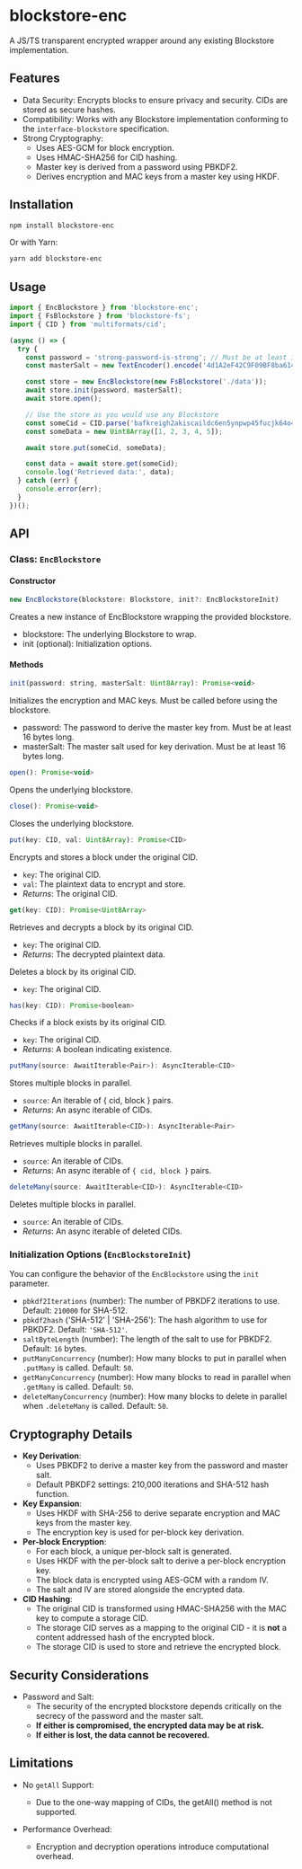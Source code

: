 # blockstore-enc

A JS/TS transparent encrypted wrapper around any existing Blockstore implementation.

## Features

* Data Security: Encrypts blocks to ensure privacy and security. CIDs are stored as secure hashes.
* Compatibility: Works with any Blockstore implementation conforming to the `interface-blockstore` specification.
* Strong Cryptography:
    * Uses AES-GCM for block encryption.
    * Uses HMAC-SHA256 for CID hashing.
    * Master key is derived from a password using PBKDF2.
    * Derives encryption and MAC keys from a master key using HKDF.

## Installation

```sh
npm install blockstore-enc
```

Or with Yarn:

```sh
yarn add blockstore-enc
```

## Usage

```js
import { EncBlockstore } from 'blockstore-enc';
import { FsBlockstore } from 'blockstore-fs';
import { CID } from 'multiformats/cid';

(async () => {
  try {
    const password = 'strong-password-is-strong'; // Must be at least 16 bytes long
    const masterSalt = new TextEncoder().encode('4d1A2eF42C9F09BF8ba6141D3dBA3521') // Must be at least 16 bytes long

    const store = new EncBlockstore(new FsBlockstore('./data'));
    await store.init(password, masterSalt);
    await store.open();

    // Use the store as you would use any Blockstore
    const someCid = CID.parse('bafkreigh2akiscaildc6en5ynpwp45fucjk64o4uqa5fmsrzc4i4vqveae')
    const someData = new Uint8Array([1, 2, 3, 4, 5]);

    await store.put(someCid, someData);

    const data = await store.get(someCid);
    console.log('Retrieved data:', data);
  } catch (err) {
    console.error(err);
  }
})();
```

## API

### Class: `EncBlockstore`

#### Constructor

```js
new EncBlockstore(blockstore: Blockstore, init?: EncBlockstoreInit)
```

Creates a new instance of EncBlockstore wrapping the provided blockstore.

* blockstore: The underlying Blockstore to wrap.
* init (optional): Initialization options.

#### Methods

```js
init(password: string, masterSalt: Uint8Array): Promise<void>
```

Initializes the encryption and MAC keys. Must be called before using the blockstore.
* password: The password to derive the master key from. Must be at least 16 bytes long.
* masterSalt: The master salt used for key derivation. Must be at least 16 bytes long.

```js
open(): Promise<void>
```

Opens the underlying blockstore.

```js
close(): Promise<void>
```

Closes the underlying blockstore.

```js
put(key: CID, val: Uint8Array): Promise<CID>
```

Encrypts and stores a block under the original CID.

* `key`: The original CID.
* `val`: The plaintext data to encrypt and store.
* *Returns*: The original CID.

```js
get(key: CID): Promise<Uint8Array>
```

Retrieves and decrypts a block by its original CID.

* `key`: The original CID.
* *Returns*: The decrypted plaintext data.

Deletes a block by its original CID.

* `key`: The original CID.

```js
has(key: CID): Promise<boolean>
```

Checks if a block exists by its original CID.

* `key`: The original CID.
* *Returns*: A boolean indicating existence.

```js
putMany(source: AwaitIterable<Pair>): AsyncIterable<CID>
```

Stores multiple blocks in parallel.

* `source`: An iterable of { cid, block } pairs.
* *Returns*: An async iterable of CIDs.

```js
getMany(source: AwaitIterable<CID>): AsyncIterable<Pair>
```

Retrieves multiple blocks in parallel.

* ```source```: An iterable of CIDs.
* *Returns*: An async iterable of `{ cid, block }` pairs.

```js
deleteMany(source: AwaitIterable<CID>): AsyncIterable<CID>
```

Deletes multiple blocks in parallel.

* `source`: An iterable of CIDs.
* *Returns*: An async iterable of deleted CIDs.

### Initialization Options (`EncBlockstoreInit`)
You can configure the behavior of the `EncBlockstore` using the `init` parameter.

* `pbkdf2Iterations` (number): The number of PBKDF2 iterations to use. Default: `210000` for SHA-512.
* `pbkdf2hash` ('SHA-512' | 'SHA-256'): The hash algorithm to use for PBKDF2. Default: `'SHA-512'`.
* `saltByteLength` (number): The length of the salt to use for PBKDF2. Default: `16` bytes.
* `putManyConcurrency` (number): How many blocks to put in parallel when `.putMany` is called. Default: `50`.
* `getManyConcurrency` (number): How many blocks to read in parallel when `.getMany` is called. Default: `50`.
* `deleteManyConcurrency` (number): How many blocks to delete in parallel when `.deleteMany` is called. Default: `50`.

## Cryptography Details
* **Key Derivation**:
    * Uses PBKDF2 to derive a master key from the password and master salt.
    * Default PBKDF2 settings: 210,000 iterations and SHA-512 hash function.
* **Key Expansion**:
    * Uses HKDF with SHA-256 to derive separate encryption and MAC keys from the master key.
    * The encryption key is used for per-block key derivation.
* **Per-block Encryption**:
    * For each block, a unique per-block salt is generated.
    * Uses HKDF with the per-block salt to derive a per-block encryption key.
    * The block data is encrypted using AES-GCM with a random IV.
    * The salt and IV are stored alongside the encrypted data.
* **CID Hashing**:
    * The original CID is transformed using HMAC-SHA256 with the MAC key to compute a storage CID.
    * The storage CID serves as a mapping to the original CID - it is **not** a content addressed hash of the encrypted block.
    * The storage CID is used to store and retrieve the encrypted block.

## Security Considerations
* Password and Salt:
    * The security of the encrypted blockstore depends critically on the secrecy of the password and the master salt.
    * **If either is compromised, the encrypted data may be at risk.**
    * **If either is lost, the data cannot be recovered.**

## Limitations
* No `getAll` Support:
    * Due to the one-way mapping of CIDs, the getAll() method is not supported.

* Performance Overhead:
    * Encryption and decryption operations introduce computational overhead.
